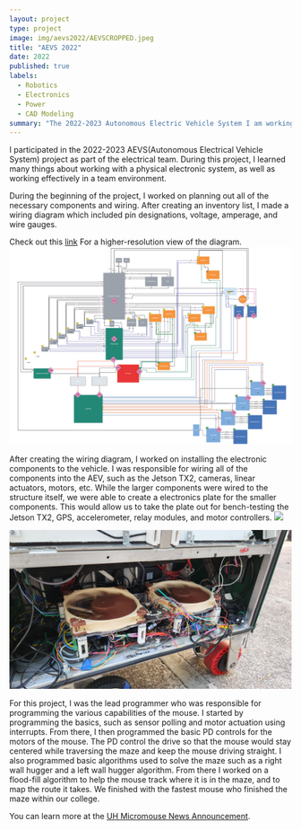 ```yaml
---
layout: project
type: project
image: img/aevs2022/AEVSCROPPED.jpeg
title: "AEVS 2022"
date: 2022
published: true
labels:
  - Robotics
  - Electronics
  - Power
  - CAD Modeling
summary: "The 2022-2023 Autonomous Electric Vehicle System I am working on. Part of the electrical team."
---
```



I participated in the 2022-2023 AEVS(Autonomous Electrical Vehicle System) project as part of the electrical team. During this project, I learned many things about working with a physical electronic system, as well as working effectively in a team environment. 

During the beginning of the project, I worked on planning out all of the necessary components and wiring.  After creating an inventory list, I made a wiring diagram which included pin designations, voltage, amperage, and wire gauges.  
<p>Check out this <a href="https://drive.google.com/file/d/1Ll60XOeZ4L6A2yiTUbpU-n_IymiiC5G8/view?usp=sharing" target="_blank" rel="noopener noreferrer">link</a> For a higher-resolution view of the diagram. 
<img class="img-fluid" src="../img/aevs2022/wiringdiagram.jpg">

After creating the wiring diagram, I worked on installing the electronic components to the vehicle.  I was responsible for wiring all of the components into the AEV, such as the Jetson TX2, cameras, linear actuators, motors, etc.  While the larger components were wired to the structure itself, we were able to create a electronics plate for the smaller components.  This would allow us to take the plate out for bench-testing the Jetson TX2, GPS, accelerometer, relay modules, and motor controllers. 
<img class="img-fluid" src="../img/aevs2022/electronicplate.png">


<img class="img-fluid" src="../img/aevs2022/Final Electronics (FRMDC).jpg">

For this project, I was the lead programmer who was responsible for programming the various capabilities of the mouse.  I started by programming the basics, such as sensor polling and motor actuation using interrupts.  From there, I then programmed the basic PD controls for the motors of the mouse.  The PD control the drive so that the mouse would stay centered while traversing the maze and keep the mouse driving straight.  I also programmed basic algorithms used to solve the maze such as a right wall hugger and a left wall hugger algorithm.  From there I worked on a flood-fill algorithm to help the mouse track where it is in the maze, and to map the route it takes.  We finished with the fastest mouse who finished the maze within our college.


You can learn more at the [UH Micromouse News Announcement](https://manoa.hawaii.edu/news/article.php?aId=2857).
